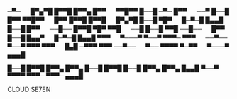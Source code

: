 
─▀─ 　 █▀▄▀█ █▀▀█ █▀▀▄ █▀▀ 　 ▀▀█▀▀ █──█ ─▀─ █▀▀ 　 ──▀ █──█ █▀▀ ▀▀█▀▀ 　 █▀▀ █▀▀█ █▀▀█ 　 █▀▄▀█ █──█ 
▀█▀ 　 █─▀─█ █▄▄█ █──█ █▀▀ 　 ──█── █▀▀█ ▀█▀ ▀▀█ 　 ──█ █──█ ▀▀█ ──█── 　 █▀▀ █──█ █▄▄▀ 　 █─▀─█ █▄▄█ 
▀▀▀ 　 ▀───▀ ▀──▀ ▀▀▀─ ▀▀▀ 　 ──▀── ▀──▀ ▀▀▀ ▀▀▀ 　 █▄█ ─▀▀▀ ▀▀▀ ──▀── 　 ▀── ▀▀▀▀ ▀─▀▀ 　 ▀───▀ ▄▄▄█ 

█──█ █▀▀█ █▀▀▄ █▀▀▄ █──█ 
█▀▀█ █──█ █▀▀▄ █▀▀▄ █▄▄█ 
▀──▀ ▀▀▀▀ ▀▀▀─ ▀▀▀─ ▄▄▄█

                                                  
                                                  
 CLOUD SE7EN
